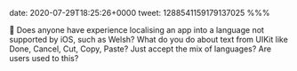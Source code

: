 date: 2020-07-29T18:25:26+0000
tweet: 1288541159179137025
%%%

🏴󠁧󠁢󠁷󠁬󠁳󠁿 Does anyone have experience localising an app into a language not supported by iOS, such as Welsh? What do you do about text from UIKit like Done, Cancel, Cut, Copy, Paste? Just accept the mix of languages? Are users used to this?
